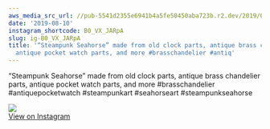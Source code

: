 ```yaml
---
aws_media_src_url: //pub-5541d2355e6941b4a5fe50450aba723b.r2.dev/2019/08/2019-08-10_16-07-40_UTC.jpg
date: '2019-08-10'
instagram_shortcode: B0_VX_JARpA
slug: ig-B0_VX_JARpA
title: '“Steampunk Seahorse” made from old clock parts, antique brass chandelier parts,
  antique pocket watch parts, and more #brasschandelier #antiq'
---
```


“Steampunk Seahorse” made from old clock parts, antique brass chandelier parts, antique pocket watch parts, and more #brasschandelier #antiquepocketwatch #steampunkart #seahorseart #steampunkseahorse 

![](//pub-5541d2355e6941b4a5fe50450aba723b.r2.dev/2019/08/2019-08-10_16-07-40_UTC.jpg)   
[View on Instagram](https://www.instagram.com/p/B0_VX_JARpA/)